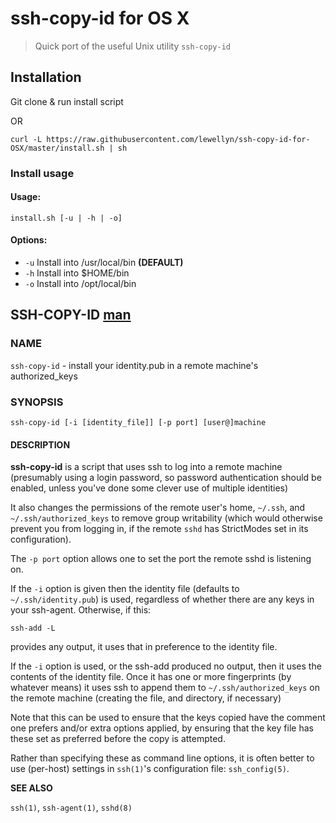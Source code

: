 # ssh-copy-id for OS X

> Quick port of the useful Unix utility `ssh-copy-id`

## Installation

Git clone & run install script

OR

`curl -L https://raw.githubusercontent.com/lewellyn/ssh-copy-id-for-OSX/master/install.sh | sh`

### Install usage

#### Usage:

`install.sh [-u | -h | -o]`

#### Options:

* `-u`	Install into /usr/local/bin **(DEFAULT)**
* `-h`	Install into $HOME/bin
* `-o`	Install into /opt/local/bin

## SSH-COPY-ID [man][man]

### NAME
`ssh-copy-id` - install your identity.pub in a remote machine's authorized_keys

### SYNOPSIS

`ssh-copy-id [-i [identity_file]] [-p port] [user@]machine`

#### DESCRIPTION

**ssh-copy-id** is a script that uses ssh to log into a remote
machine (presumably using a login password, so password authentication
should be enabled, unless you've done some clever use of multiple
identities)

It also changes the permissions of the remote user's home, `~/.ssh`,
and `~/.ssh/authorized_keys` to remove group writability (which
would otherwise prevent you from logging in, if the remote `sshd`
has StrictModes set in its configuration).

The `-p port` option allows one to set the port the remote sshd is
listening on.

If the `-i` option is given then the identity file (defaults to
`~/.ssh/identity.pub`) is used, regardless of whether there are any
keys in your ssh-agent.  Otherwise, if this:

`ssh-add -L`

provides any output, it uses that in preference to the identity file.

If the `-i` option is used, or the ssh-add produced no output, then
it uses the contents of the identity file. Once it has one or more
fingerprints (by whatever means) it uses ssh to append them to
`~/.ssh/authorized_keys` on the remote machine (creating the file,
and directory, if necessary)

Note that this can be used to ensure that the keys copied have the
comment one prefers and/or extra options applied, by ensuring that
the key file has these set as preferred before the copy is attempted.

Rather than specifying these as command line options, it is often better to use (per-host) settings in `ssh(1)`'s configuration file: `ssh_config(5)`.

__SEE ALSO__

`ssh(1)`, `ssh-agent(1)`, `sshd(8)`

[man]: https://www.mankier.com/1/ssh-copy-id
